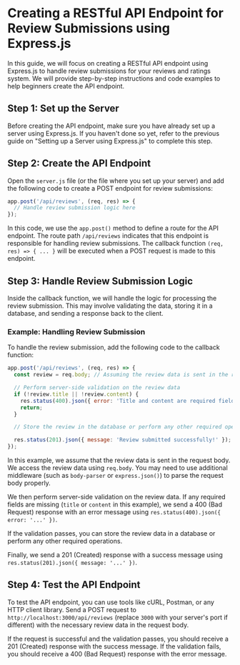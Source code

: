 # Creating a RESTful API Endpoint for Review Submissions using Express.js

In this guide, we will focus on creating a RESTful API endpoint using Express.js to handle review submissions for your reviews and ratings system. We will provide step-by-step instructions and code examples to help beginners create the API endpoint.

## Step 1: Set up the Server

Before creating the API endpoint, make sure you have already set up a server using Express.js. If you haven't done so yet, refer to the previous guide on "Setting up a Server using Express.js" to complete this step.

## Step 2: Create the API Endpoint

Open the `server.js` file (or the file where you set up your server) and add the following code to create a POST endpoint for review submissions:

```javascript
app.post('/api/reviews', (req, res) => {
  // Handle review submission logic here
});
```

In this code, we use the `app.post()` method to define a route for the API endpoint. The route path `/api/reviews` indicates that this endpoint is responsible for handling review submissions. The callback function `(req, res) => { ... }` will be executed when a POST request is made to this endpoint.

## Step 3: Handle Review Submission Logic

Inside the callback function, we will handle the logic for processing the review submission. This may involve validating the data, storing it in a database, and sending a response back to the client.

### Example: Handling Review Submission

To handle the review submission, add the following code to the callback function:

```javascript
app.post('/api/reviews', (req, res) => {
  const review = req.body; // Assuming the review data is sent in the request body

  // Perform server-side validation on the review data
  if (!review.title || !review.content) {
    res.status(400).json({ error: 'Title and content are required fields.' });
    return;
  }

  // Store the review in the database or perform any other required operations

  res.status(201).json({ message: 'Review submitted successfully!' });
});
```

In this example, we assume that the review data is sent in the request body. We access the review data using `req.body`. You may need to use additional middleware (such as `body-parser` or `express.json()`) to parse the request body properly.

We then perform server-side validation on the review data. If any required fields are missing (`title` or `content` in this example), we send a 400 (Bad Request) response with an error message using `res.status(400).json({ error: '...' })`.

If the validation passes, you can store the review data in a database or perform any other required operations.

Finally, we send a 201 (Created) response with a success message using `res.status(201).json({ message: '...' })`.

## Step 4: Test the API Endpoint

To test the API endpoint, you can use tools like cURL, Postman, or any HTTP client library. Send a POST request to `http://localhost:3000/api/reviews` (replace `3000` with your server's port if different) with the necessary review data in the request body.

If the request is successful and the validation passes, you should receive a 201 (Created) response with the success message. If the validation fails, you should receive a 400 (Bad Request) response with the error message.

